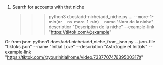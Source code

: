 1. Search for accounts with that niche
   > > > python3 docs/add-niche/add_niche.py <compte1> <compte2> <compte3> ... --more-1-min(or --no-more-1-min) --name "Nom de la niche" --description "Description de la niche" --example-link "https://tiktok.com/@example"

Or from json: python3 docs/add-niche/add_niche_from_json.py --json-file "tiktoks.json" --name "Initial Love" --description "Astrologie et Initials" --example-link "https://tiktok.com/@yourinitialhome/video/7337707476395003179"
